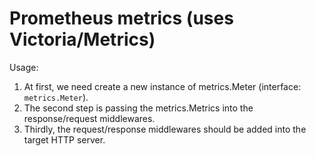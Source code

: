 # Prometheus metrics (uses Victoria/Metrics)

Usage: 
1. At first, we need create a new instance of metrics.Meter (interface: `metrics.Meter`).
2. The second step is passing the metrics.Metrics into the response/request middlewares.
3. Thirdly, the request/response middlewares should be added into the target HTTP server.
